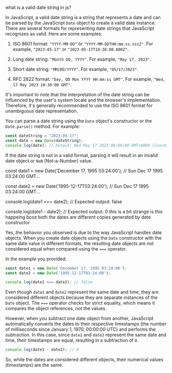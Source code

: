 what is a valid date string in js?

In JavaScript, a valid date string is a string that represents a date and can be parsed by the JavaScript `Date` object to create a valid date instance. There are several formats for representing date strings that JavaScript recognizes as valid. Here are some examples:

1. ISO 8601 format: `"YYYY-MM-DD"` or `"YYYY-MM-DDTHH:mm:ss.sssZ"`. For example, `"2023-05-17"` or `"2023-05-17T10:30:00.000Z"`.

2. Long date string: `"Month DD, YYYY"`. For example, `"May 17, 2023"`.

3. Short date string: `"MM/DD/YYYY"`. For example, `"05/17/2023"`.

4. RFC 2822 format: `"Day, DD Mon YYYY HH:mm:ss GMT"`. For example, `"Wed, 17 May 2023 10:30:00 GMT"`.

It's important to note that the interpretation of the date string can be influenced by the user's system locale and the browser's implementation. Therefore, it's generally recommended to use the ISO 8601 format for unambiguous date representation.

You can parse a date string using the `Date` object's constructor or the `Date.parse()` method. For example:

```javascript
const dateString = "2023-05-17";
const date = new Date(dateString);
console.log(date); // Output: Wed May 17 2023 00:00:00 GMT+0000 (Coordinated Universal Time)
```

If the date string is not in a valid format, parsing it will result in an invalid date object or `NaN` (Not-a-Number) value.


const date1 = new Date('December 17, 1995 03:24:00');
// Sun Dec 17 1995 03:24:00 GMT...

const date2 = new Date('1995-12-17T03:24:00');
// Sun Dec 17 1995 03:24:00 GMT...

console.log(date1 === date2);
// Expected output: false

console.log(date1 - date2);
// Expected output: 0 this is a bit strange is this happeing bcoz both the dates are different copies generated by date constructor


Yes, the behavior you observed is due to the way JavaScript handles date objects. When you create date objects using the `Date` constructor with the same date value in different formats, the resulting date objects are not considered equal when compared using the `===` operator.

In the example you provided:

```javascript
const date1 = new Date('December 17, 1995 03:24:00');
const date2 = new Date('1995-12-17T03:24:00');

console.log(date1 === date2); // false
```

Even though `date1` and `date2` represent the same date and time, they are considered different objects because they are separate instances of the `Date` object. The `===` operator checks for strict equality, which means it compares the object references, not the values.

However, when you subtract one date object from another, JavaScript automatically converts the dates to their respective timestamps (the number of milliseconds since January 1, 1970, 00:00:00 UTC) and performs the subtraction. In this case, since `date1` and `date2` represent the same date and time, their timestamps are equal, resulting in a subtraction of `0`.

```javascript
console.log(date1 - date2); // 0
```

So, while the dates are considered different objects, their numerical values (timestamps) are the same.
